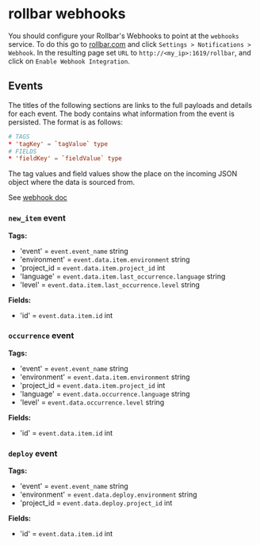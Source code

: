 # rollbar webhooks

You should configure your Rollbar's Webhooks to point at the `webhooks` service. To do this go to [rollbar.com](https://rollbar.com/) and click `Settings > Notifications > Webhook`. In the resulting page set `URL` to `http://<my_ip>:1619/rollbar`, and click on `Enable Webhook Integration`.

## Events

The titles of the following sections are links to the full payloads and details for each event. The body contains what information from the event is persisted. The format is as follows:

```toml
# TAGS
* 'tagKey' = `tagValue` type
# FIELDS
* 'fieldKey' = `fieldValue` type
```

The tag values and field values show the place on the incoming JSON object where the data is sourced from.

See [webhook doc](https://rollbar.com/docs/webhooks/)

### `new_item` event

**Tags:**

* 'event' = `event.event_name` string
* 'environment' = `event.data.item.environment` string
* 'project_id = `event.data.item.project_id` int
* 'language' = `event.data.item.last_occurrence.language` string
* 'level' = `event.data.item.last_occurrence.level` string

**Fields:**

* 'id' = `event.data.item.id` int

### `occurrence` event

**Tags:**

* 'event' = `event.event_name` string
* 'environment' = `event.data.item.environment` string
* 'project_id = `event.data.item.project_id` int
* 'language' = `event.data.occurrence.language` string
* 'level' = `event.data.occurrence.level` string

**Fields:**

* 'id' = `event.data.item.id` int

### `deploy` event

**Tags:**

* 'event' = `event.event_name` string
* 'environment' = `event.data.deploy.environment` string
* 'project_id = `event.data.deploy.project_id` int

**Fields:**

* 'id' = `event.data.item.id` int
